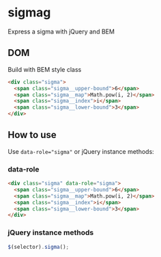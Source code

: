# sigmag
Express a sigma with jQuery and BEM

## DOM
Build with BEM style class
```html
<div class="sigma">
  <span class="sigma__upper-bound">6</span>
  <span class="sigma__map">Math.pow(i, 2)</span>
  <span class="sigma__index">i</span>
  <span class="sigma__lower-bound">3</span>
</div>
```

## How to use
Use `data-role="sigma"` or jQuery instance methods:
### data-role
```html
<div class="sigma" data-role="sigma">
  <span class="sigma__upper-bound">6</span>
  <span class="sigma__map">Math.pow(i, 2)</span>
  <span class="sigma__index">i</span>
  <span class="sigma__lower-bound">3</span>
</div>
```
### jQuery instance methods
```js
$(selector).sigma();
```
